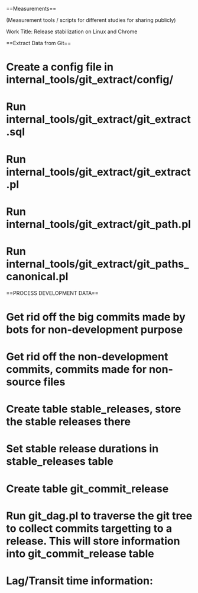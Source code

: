 ==Measurements==

(Measurement tools / scripts for different studies for sharing publicly)

Work Title: Release stabilization on Linux and Chrome

==Extract Data from Git==

# Create a config file in internal_tools/git_extract/config/
# Run internal_tools/git_extract/git_extract.sql
# Run internal_tools/git_extract/git_extract.pl
# Run internal_tools/git_extract/git_path.pl
# Run internal_tools/git_extract/git_paths_canonical.pl

==PROCESS DEVELOPMENT DATA==

# Get rid off the big commits made by bots for non-development purpose
# Get rid off the non-development commits, commits made for non-source files
# Create table stable_releases, store the stable releases there
# Set stable release durations in stable_releases table
# Create table git_commit_release
# Run git_dag.pl to traverse the git tree to collect commits targetting to a release. This will store information into git_commit_release table
# Lag/Transit time information:


